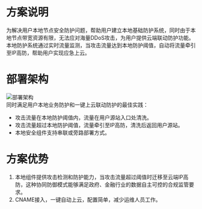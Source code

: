 # 方案说明

为解决用户本地节点安全防护问题，帮助用户建立本地基础防护系统，同时由于本地节点带宽资源有限，无法应对海量DDoS攻击，为用户提供云端联动防护功能。本地防护系统通过实时流量监测，当攻击流量达到本地防护阈值，自动将流量牵引至IP高防，帮助用户实现应急上云。

# 部署架构
![部署架构](https://github.com/jdcloudcom/cn/blob/edit/image/Advanced%20Anti-DDoS/Best-Practice01.png)<Br/>
同时满足用户本地业务防护和一键上云联动防护的最佳实践：
- 攻击流量在本地防护阈值内，流量在用户源站入口处清洗。
- 攻击流量超过本地防护阈值，流量牵引至IP高防，清洗后返回用户源站。
- 本地安全组件支持串联或旁路部署方式。

# 方案优势
1. 本地组件提供攻击检测和防护能力，当攻击流量超过阈值时迁移至云端IP高防，这种协同防御模式能够满足政府、金融行业的数据自主可控的合规监管要求。
2. CNAME接入，一键自动上云，配置简单，减少运维人员工作。

